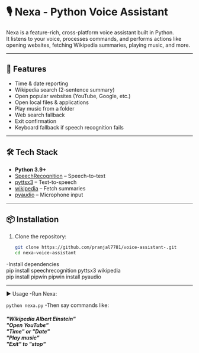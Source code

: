 # 🎙️ Nexa - Python Voice Assistant

Nexa is a feature-rich, cross-platform voice assistant built in Python.  
It listens to your voice, processes commands, and performs actions like opening websites, fetching Wikipedia summaries, playing music, and more.

---

## 🚀 Features
- Time & date reporting
- Wikipedia search (2-sentence summary)
- Open popular websites (YouTube, Google, etc.)
- Open local files & applications
- Play music from a folder
- Web search fallback
- Exit confirmation
- Keyboard fallback if speech recognition fails

---

## 🛠️ Tech Stack
- **Python 3.9+**
- [SpeechRecognition](https://pypi.org/project/SpeechRecognition/) – Speech-to-text
- [pyttsx3](https://pypi.org/project/pyttsx3/) – Text-to-speech
- [wikipedia](https://pypi.org/project/wikipedia/) – Fetch summaries
- [pyaudio](https://pypi.org/project/PyAudio/) – Microphone input

---

## 📦 Installation

1. Clone the repository:
   ```bash
   git clone https://github.com/pranjal7781/voice-assistant-.git
   cd nexa-voice-assistant
   
-Install dependencies<br>
pip install speechrecognition pyttsx3 wikipedia <br>
pip install pipwin
pipwin install pyaudio

---
▶️ Usage
-Run Nexa: <br>

  ```python nexa.py```
-Then say commands like:

<h5>
  "Wikipedia Albert Einstein" <br>
  "Open YouTube" <br>
  "Time" or "Date" <br>
  "Play music" <br>
  "Exit" to "stop" <br>
</h5>

   

